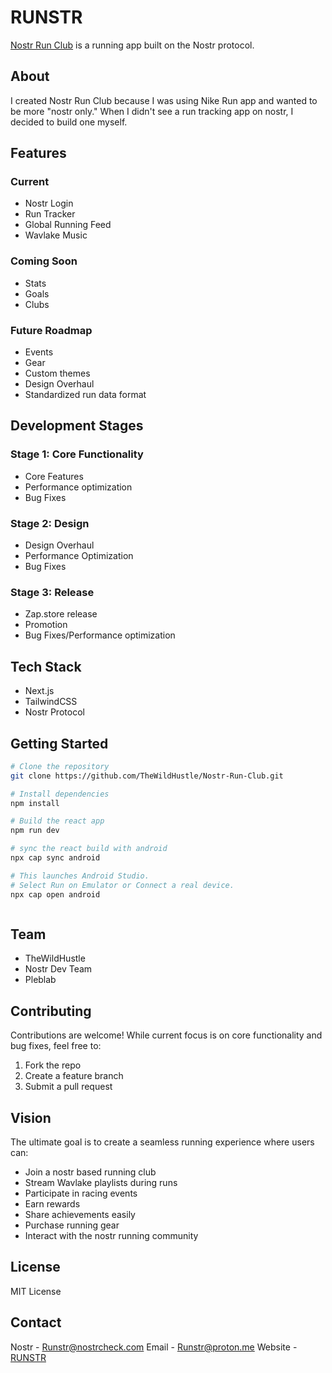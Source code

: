 # RUNSTR

[Nostr Run Club](https://nostr-run-club.vercel.app/) is a running app built on the Nostr protocol.

## About

I created Nostr Run Club because I was using Nike Run app and wanted to be more "nostr only." When I didn't see a run tracking app on nostr, I decided to build one myself.

## Features

### Current

- Nostr Login
- Run Tracker
- Global Running Feed
- Wavlake Music 

### Coming Soon

- Stats
- Goals
- Clubs

### Future Roadmap

- Events
- Gear
- Custom themes
- Design Overhaul
- Standardized run data format

## Development Stages

### Stage 1: Core Functionality

- Core Features
- Performance optimization
- Bug Fixes

### Stage 2: Design

- Design Overhaul
- Performance Optimization 
- Bug Fixes 

### Stage 3: Release

- Zap.store release
- Promotion 
- Bug Fixes/Performance optimization

## Tech Stack

- Next.js
- TailwindCSS
- Nostr Protocol

## Getting Started

```bash
# Clone the repository
git clone https://github.com/TheWildHustle/Nostr-Run-Club.git

# Install dependencies
npm install

# Build the react app
npm run dev

# sync the react build with android
npx cap sync android

# This launches Android Studio.
# Select Run on Emulator or Connect a real device.
npx cap open android



```

## Team 

- TheWildHustle
- Nostr Dev Team
- Pleblab

## Contributing

Contributions are welcome! While current focus is on core functionality and bug fixes, feel free to:

1. Fork the repo
2. Create a feature branch
3. Submit a pull request

## Vision

The ultimate goal is to create a seamless running experience where users can:

- Join a nostr based running club
- Stream Wavlake playlists during runs
- Participate in racing events
- Earn rewards 
- Share achievements easily
- Purchase running gear
- Interact with the nostr running community

## License

MIT License

## Contact

Nostr - Runstr@nostrcheck.com
Email - Runstr@proton.me 
Website - [RUNSTR](https://www.runstr.club/) 

